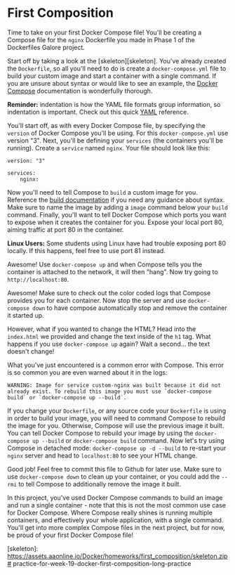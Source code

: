 # First Composition

Time to take on your first Docker Compose file! You'll be creating a Compose
file for the `nginx` Dockerfile you made in Phase 1 of the Dockerfiles Galore
project.

Start off by taking a look at the [skeleton][skeleton]. You've already created
the `Dockerfile`, so all you'll need to do is create a `docker-compose.yml` file
to build your custom image and start a container with a single command. If you
are unsure about syntax or would like to see an example, the [Docker
Compose][docs] documentation is wonderfully thorough.

**Reminder:** indentation is how the YAML file formats group information, so
indentation is important. Check out this quick [YAML][yaml] reference.

You'll start off, as with every Docker Compose file, by specifying the `version`
of Docker Compose you'll be using. For this `docker-compose.yml` use version
"3". Next, you'll be defining your `services` (the containers you'll be running).
Create a `service` named `nginx`. Your file should look like this:

```
version: "3"

services:
    nginx:
```

Now you'll need to tell Compose to `build` a custom image for you. Reference the
[build documentation][build-docs] if you need any guidance about syntax. Make
sure to name the image by adding a `image` command below your `build` command.
Finally, you'll want to tell Docker Compose which ports you want to expose when
it creates the container for you. Expose your local port 80, aiming traffic at
port 80 in the container.

**Linux Users:** Some students using Linux have had trouble exposing port 80
locally. If this happens, feel free to use port 81 instead. 

Awesome! Use `docker-compose up` and when Compose tells you the container is
attached to the network, it will then "hang". Now try going to
`http://localhost:80`.

Awesome! Make sure to check out the color coded logs that Compose provides you
for each container. Now stop the server and use `docker-compose down` to have
compose automatically stop and remove the container it started up.

However, what if you wanted to change the HTML? Head into the `index.html` we
provided and change the text inside of the `h1` tag. What happens if you use
`docker-compose up` again? Wait a second... the text doesn't change!

What you've just encountered is a common error with Compose. This error is so
common you are even warned about it in the logs:

```
WARNING: Image for service custom-nginx was built because it did not already exist. To rebuild this image you must use `docker-compose build` or `docker-compose up --build`.
```

If you change your `Dockerfile`, or any source code your `Dockerfile` is using
in order to build your image, you will need to command Compose to rebuild the
image for you. Otherwise, Compose will use the previous image it built. You can
tell Docker Compose to rebuild your image by using the `docker-compose up
--build` or `docker-compose build` command. Now let's try using Compose in
detached mode: `docker-compose up -d --build` to re-start your `nginx` server and
head to `localhost:80` to see your HTML change.

Good job! Feel free to commit this file to Github for later use. Make sure to
use `docker-compose down` to clean up your container, or you could add the
`--rmi` to tell Compose to additionally remove the image it built.

In this project, you've used Docker Compose commands to build an image and run a
single container - note that this is not the most common use case for Docker
Compose. Where Compose really shines is running multiple containers, and
effectively your whole application, with a single command. You'll get into more
complex Compose files in the next project, but for now, be proud of your first
Docker Compose file!

[build-docs]: https://docs.docker.com/compose/compose-file/#build
[yaml]: https://learnxinyminutes.com/docs/yaml/
[docs]: https://docs.docker.com/compose/compose-file/
[skeleton]: https://assets.aaonline.io/Docker/homeworks/first_composition/skeleton.zip# practice-for-week-19-docker-first-composition-long-practice
